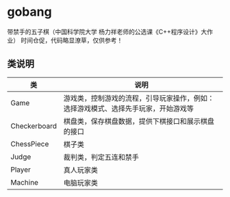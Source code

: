 # gobang
带禁手的五子棋（中国科学院大学 杨力祥老师的公选课《C++程序设计》大作业）
时间仓促，代码略显潦草，仅供参考！


## 类说明

| 类            | 说明                                        |
| ------------ | ----------------------------------------- |
| Game         | 游戏类，控制游戏的流程，引导玩家操作，例如：选择游戏模式、选择先手玩家，开始游戏等 |
| Checkerboard | 棋盘类，保存棋盘数据，提供下棋接口和展示棋盘的接口                 |
| ChessPiece   | 棋子类                                       |
| Judge        | 裁判类，判定五连和禁手                               |
| Player       | 真人玩家类                                     |
| Machine      | 电脑玩家类                                     |
